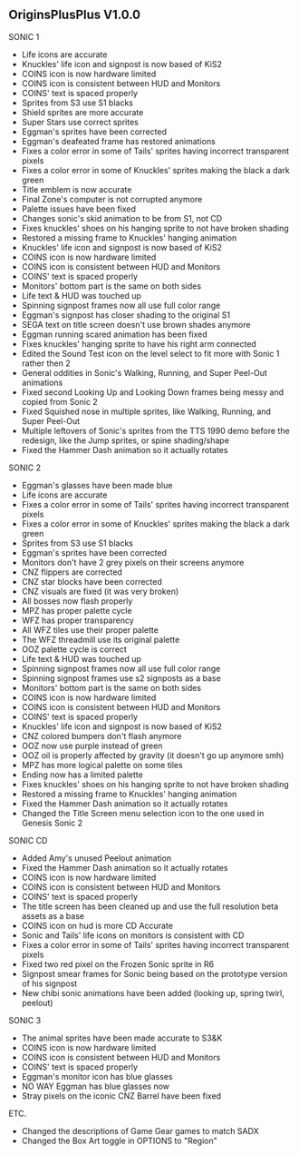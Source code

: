 ## OriginsPlusPlus V1.0.0

SONIC 1
- Life icons are accurate
- Knuckles' life icon and signpost is now based of KiS2
- COINS icon is now hardware limited
- COINS icon is consistent between HUD and Monitors
- COINS' text is spaced properly
- Sprites from S3 use S1 blacks
- Shield sprites are more accurate
- Super Stars use correct sprites
- Eggman's sprites have been corrected
- Eggman's deafeated frame has restored animations
- Fixes a color error in some of Tails' sprites having incorrect transparent pixels
- Fixes a color error in some of Knuckles' sprites making the black a dark green
- Title emblem is now accurate
- Final Zone's computer is not corrupted anymore
- Palette issues have been fixed
- Changes sonic's skid animation to be from S1, not CD
- Fixes knuckles' shoes on his hanging sprite to not have broken shading
- Restored a missing frame to Knuckles' hanging animation
- Knuckles' life icon and signpost is now based of KiS2
- COINS icon is now hardware limited
- COINS icon is consistent between HUD and Monitors
- COINS' text is spaced properly
- Monitors' bottom part is the same on both sides
- Life text & HUD was touched up
- Spinning signpost frames now all use full color range
- Eggman's signpost has closer shading to the original S1
- SEGA text on title screen doesn't use brown shades anymore
- Eggman running scared animation has been fixed
- Fixes knuckles' hanging sprite to have his right arm connected
- Edited the Sound Test icon on the level select to fit more with Sonic 1 rather then 2
- General oddities in Sonic's Walking, Running, and Super Peel-Out animations
- Fixed second Looking Up and Looking Down frames being messy and copied from Sonic 2
- Fixed Squished nose in multiple sprites, like Walking, Running, and Super Peel-Out
- Multiple leftovers of Sonic's sprites from the TTS 1990 demo before the redesign, like the Jump sprites, or spine shading/shape
- Fixed the Hammer Dash animation so it actually rotates


SONIC 2
- Eggman's glasses have been made blue
- Life icons are accurate
- Fixes a color error in some of Tails' sprites having incorrect transparent pixels
- Fixes a color error in some of Knuckles' sprites making the black a dark green
- Sprites from S3 use S1 blacks
- Eggman's sprites have been corrected
- Monitors don't have 2 grey pixels on their screens anymore
- CNZ flippers are corrected
- CNZ star blocks have been corrected
- CNZ visuals are fixed (it was very broken)
- All bosses now flash properly
- MPZ has proper palette cycle
- WFZ has proper transparency
- All WFZ tiles use their proper palette
- The WFZ threadmill use its original palette
- OOZ palette cycle is correct
- Life text & HUD was touched up
- Spinning signpost frames now all use full color range
- Spinning signpost frames use s2 signposts as a base
- Monitors' bottom part is the same on both sides
- COINS icon is now hardware limited
- COINS icon is consistent between HUD and Monitors
- COINS' text is spaced properly
- Knuckles' life icon and signpost is now based of KiS2
- CNZ colored bumpers don't flash anymore
- OOZ now use purple instead of green 
- OOZ oil is properly affected by gravity (it doesn't go up anymore smh)
- MPZ has more logical palette on some tiles
- Ending now has a limited palette
- Fixes knuckles' shoes on his hanging sprite to not have broken shading
- Restored a missing frame to Knuckles' hanging animation
- Fixed the Hammer Dash animation so it actually rotates
- Changed the Title Screen menu selection icon to the one used in Genesis Sonic 2


SONIC CD
- Added Amy's unused Peelout animation
- Fixed the Hammer Dash animation so it actually rotates
- COINS icon is now hardware limited
- COINS icon is consistent between HUD and Monitors
- COINS' text is spaced properly
- The title screen has been cleaned up and use the full resolution beta assets as a base
- COINS icon on hud is more CD Accurate	
- Sonic and Tails' life icons on monitors is consistent with CD
- Fixes a color error in some of Tails' sprites having incorrect transparent pixels
- Fixed two red pixel on the Frozen Sonic sprite in R6
- Signpost smear frames for Sonic being based on the prototype version of his signpost
- New chibi sonic animations have been added (looking up, spring twirl, peelout)


SONIC 3
- The animal sprites have been made accurate to S3&K
- COINS icon is now hardware limited
- COINS icon is consistent between HUD and Monitors
- COINS' text is spaced properly
- Eggman's monitor icon has blue glasses
- NO WAY Eggman has blue glasses now
- Stray pixels on the iconic CNZ Barrel have been fixed


ETC.
- Changed the descriptions of Game Gear games to match SADX
- Changed the Box Art toggle in OPTIONS to "Region"

